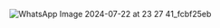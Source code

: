 ![WhatsApp Image 2024-07-22 at 23 27 41_fcbf25eb](https://github.com/user-attachments/assets/90ec4348-6716-4822-b6dc-5806ace8f2fb)
